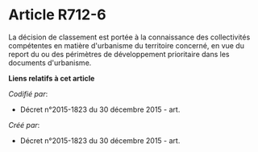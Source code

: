 # Article R712-6

La décision de classement est portée à la connaissance des collectivités compétentes en matière d'urbanisme du territoire
concerné, en vue du report du ou des périmètres de développement prioritaire dans les documents d'urbanisme.

**Liens relatifs à cet article**

_Codifié par_:

  - Décret n°2015-1823 du 30 décembre 2015 - art.

_Créé par_:

  - Décret n°2015-1823 du 30 décembre 2015 - art.

